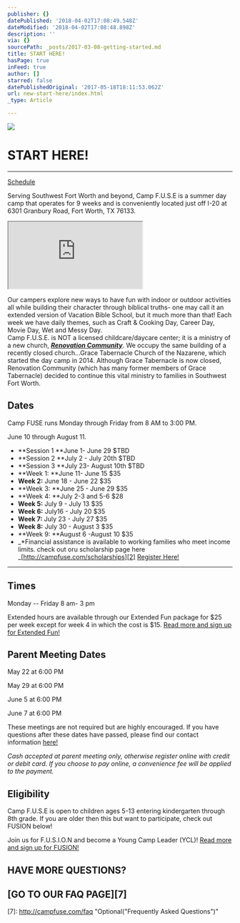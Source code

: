 ```yaml
---
publisher: {}
datePublished: '2018-04-02T17:08:49.548Z'
dateModified: '2018-04-02T17:08:48.898Z'
description: ''
via: {}
sourcePath: _posts/2017-03-08-getting-started.md
title: START HERE!
hasPage: true
inFeed: true
author: []
starred: false
datePublishedOriginal: '2017-05-18T18:11:53.062Z'
url: new-start-here/index.html
_type: Article

---
```

![](https://the-grid-user-content.s3-us-west-2.amazonaws.com/e68a7ac0-79cf-427f-8264-72dd00662d5d.jpg)

# START HERE!

---

[Schedule][0]

Serving Southwest Fort Worth and beyond, Camp F.U.S.E is a summer day camp that operates for 9 weeks and is conveniently located just off I-20 at 6301 Granbury Road, Fort Worth, TX 76133\.

<iframe src="https://the-grid.github.io/ed-location/?latitude=32.65692&amp;longitude=-97.401731&amp;zoom=16&amp;address=6301%20Granbury%20Rd%2C%20Fort%20Worth%2C%20Texas%2076133%2C%20United%20States" style=""></iframe>

Our campers explore new ways to have fun with indoor or outdoor activities all while building their character through biblical truths- one may call it an extended version of Vacation Bible School, but it much more than that! Each week we have daily themes, such as Craft & Cooking Day, Career Day, Movie Day, Wet and Messy Day.  
Camp F.U.S.E. is NOT a licensed childcare/daycare center; it is a ministry of a new church, _**[Renovation Community][1]**_. We occupy the same building of a recently closed church...Grace Tabernacle Church of the Nazarene, which started the day camp in 2014\. Although Grace Tabernacle is now closed, Renovation Community (which has many former members of Grace Tabernacle) decided to continue this vital ministry to families in Southwest Fort Worth.

## Dates

Camp FUSE runs Monday through Friday from 8 AM to 3:00 PM.

June 10 through August 11\.

* **Session 1 **June 1- June 29 $TBD
* **Session 2 **July 2 - July 20th $TBD
* **Session 3 **July 23- August 10th $TBD
* **Week 1: **June 11- June 15 $35
* **Week 2:** June 18 - June 22 $35
* **Week 3: **June 25 - June 29 $35
* **Week 4: **July 2-3 and 5-6 $28
* **Week 5:** July 9 - July 13 $35
* **Week 6:** July16 - July 20 $35
* **Week 7:** July 23 - July 27 $35
* **Week 8:** July 30 - August 3 $35
* **Week 9: **August 6 -August 10 $35
* _\*Financial assistance is available to working families who meet income limits. check out oru scholarship page here _[http://campfuse.com/scholarships][2]
[Register Here!][3]

---

## Times

Monday -- Friday 8 am- 3 pm

Extended hours are available through our Extended Fun package for $25 per week except for week 4 in which the cost is $15\.
[Read more and sign up for Extended Fun!][4]

## Parent Meeting Dates

May 22 at 6:00 PM

May 29 at 6:00 PM

June 5 at 6:00 PM

June 7 at 6:00 PM

These meetings are not required but are highly encouraged. If you have questions after these dates have passed, please find our contact information [here!][5]

_Cash accepted at parent meeting only, otherwise register online with credit or debit card. If you choose to pay online, a convenience fee will be applied to the payment._

## Eligibility

Camp F.U.S.E is open to children ages 5-13 entering kindergarten through 8th grade. If you are older then this but want to participate, check out FUSION below!

Join us for F.U.S.I.O.N and become a Young Camp Leader (YCL)!
[Read more and sign up for FUSION!][6]

## HAVE MORE QUESTIONS?

## **[GO TO OUR FAQ PAGE][7]**

[0]: https://drive.google.com/file/d/0ByMq3lVSE7auaG8xaW5tcW1qRFk/view?usp=sharing
[1]: http://renovationcommunity.church/
[2]: http://campfuse.com/scholarships "http://campfuse.com/scholarships"
[3]: https://renovationcommunity.easytitheplus.com/external/form/2d8875f2-ccbd-4c8d-a1d8-42bd902aa3e9
[4]: http://campfuse.com/extended-fun
[5]: http://campfuse.com/contact-us "here!"
[6]: http://campfuse.com/fusion
[7]: http://campfuse.com/faq "Optional("Frequently Asked Questions")"
